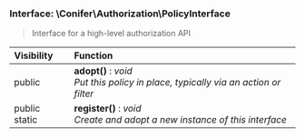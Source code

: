 
### Interface: \Conifer\Authorization\PolicyInterface

> Interface for a high-level authorization API

| Visibility | Function |
|:-----------|:---------|
| public | <strong>adopt()</strong> : <em>void</em><br /><em>Put this policy in place, typically via an action or filter</em> |
| public static | <strong>register()</strong> : <em>void</em><br /><em>Create and adopt a new instance of this interface</em> |

